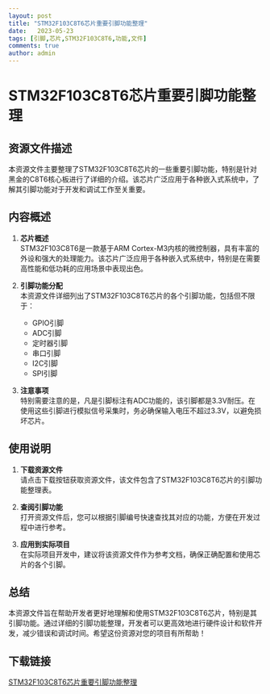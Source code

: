 ```yaml
---
layout: post
title: "STM32F103C8T6芯片重要引脚功能整理"
date:   2023-05-23
tags: [引脚,芯片,STM32F103C8T6,功能,文件]
comments: true
author: admin
---
```

# STM32F103C8T6芯片重要引脚功能整理

## 资源文件描述

本资源文件主要整理了STM32F103C8T6芯片的一些重要引脚功能，特别是针对黑金的C8T6核心板进行了详细的介绍。该芯片广泛应用于各种嵌入式系统中，了解其引脚功能对于开发和调试工作至关重要。

## 内容概述

1. **芯片概述**  
   STM32F103C8T6是一款基于ARM Cortex-M3内核的微控制器，具有丰富的外设和强大的处理能力。该芯片广泛应用于各种嵌入式系统中，特别是在需要高性能和低功耗的应用场景中表现出色。

2. **引脚功能分配**  
   本资源文件详细列出了STM32F103C8T6芯片的各个引脚功能，包括但不限于：
   - GPIO引脚
   - ADC引脚
   - 定时器引脚
   - 串口引脚
   - I2C引脚
   - SPI引脚

3. **注意事项**  
   特别需要注意的是，凡是引脚标注有ADC功能的，该引脚都是3.3V耐压。在使用这些引脚进行模拟信号采集时，务必确保输入电压不超过3.3V，以避免损坏芯片。

## 使用说明

1. **下载资源文件**  
   请点击下载按钮获取资源文件，该文件包含了STM32F103C8T6芯片的引脚功能整理表。

2. **查阅引脚功能**  
   打开资源文件后，您可以根据引脚编号快速查找其对应的功能，方便在开发过程中进行参考。

3. **应用到实际项目**  
   在实际项目开发中，建议将该资源文件作为参考文档，确保正确配置和使用芯片的各个引脚。

## 总结

本资源文件旨在帮助开发者更好地理解和使用STM32F103C8T6芯片，特别是其引脚功能。通过详细的引脚功能整理，开发者可以更高效地进行硬件设计和软件开发，减少错误和调试时间。希望这份资源对您的项目有所帮助！

## 下载链接

[STM32F103C8T6芯片重要引脚功能整理](https://pan.quark.cn/s/95032ff6fb66)